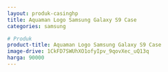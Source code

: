 ```yaml
---
layout: produk-casinghp
title: Aquaman Logo Samsung Galaxy S9 Case
categories: samsung

# Produk
product-title: Aquaman Logo Samsung Galaxy S9 Case
image-drive: 1CkFD7SWUhXO1ofyIpv_9qovXec_uQ13q
harga: 90000
---
```

